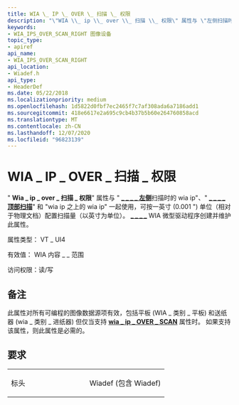 ```yaml
---
title: WIA \_ IP \_ OVER \_ 扫描 \_ 权限
description: "\"WIA \\_ ip \\_ over \\_ 扫描 \\_ 权限\" 属性与 \"左侧扫描时的 wia \\_ ip\"、\"顶部扫描\" 和 \"wia ip 之上的 wia ip\" \\_ \\_ \\_ \\_ \\_ \\_ \\_ \\_ \\_ \\_ \\_ 一起使用，可按一英寸 (0.001 \\ 0034; ) 单位（相对于物理文档）配置扫描量（以英寸为单位）。"
keywords:
- WIA_IPS_OVER_SCAN_RIGHT 图像设备
topic_type:
- apiref
api_name:
- WIA_IPS_OVER_SCAN_RIGHT
api_location:
- Wiadef.h
api_type:
- HeaderDef
ms.date: 05/22/2018
ms.localizationpriority: medium
ms.openlocfilehash: 1d5822d0fbf7ec2465f7c7af308ada6a7186add1
ms.sourcegitcommit: 418e6617e2a695c9cb4b37b5b60e264760858acd
ms.translationtype: MT
ms.contentlocale: zh-CN
ms.lasthandoff: 12/07/2020
ms.locfileid: "96823139"
---
```

# <a name="wia_ips_over_scan_right"></a>WIA \_ IP \_ OVER \_ 扫描 \_ 权限


" **Wia \_ ip \_ over \_ 扫描 \_ 权限**" 属性与 " [**\_ \_ \_ \_ 左侧**](wia-ips-over-scan-left.md)扫描时的 wia ip"、" [**\_ \_ \_ \_ 顶部扫描**](wia-ips-over-scan-top.md)" 和 "wia ip 之上的 wia ip" 一起使用，可按一英寸 (0.001 ") 单位（相对于物理文档）配置扫描量（以英寸为单位）。 [**\_ \_ \_ \_**](wia-ips-over-scan-bottom.md) WIA 微型驱动程序创建并维护此属性。




属性类型： VT \_ UI4

有效值： WIA 内容 \_ \_ 范围

访问权限：读/写

<a name="remarks"></a>备注
-------

此属性对所有可编程的图像数据源项有效，包括平板 (WIA \_ 类别 \_ 平板) 和送纸器 (wia \_ 类别 \_ 进纸器) 但仅当支持 [**wia \_ ip \_ OVER \_ SCAN**](wia-ips-over-scan.md) 属性时。 如果支持该属性，则此属性是必需的。

<a name="requirements"></a>要求
------------

<table>
<colgroup>
<col width="50%" />
<col width="50%" />
</colgroup>
<tbody>
<tr class="odd">
<td><p>标头</p></td>
<td>Wiadef (包含 Wiadef) </td>
</tr>
</tbody>
</table>

 

 





